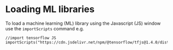 # Loading ML libraries

To load a machine learning (ML) library using the Javascript (JS) window use the `importScripts` command e.g.

```
//import tensorflow JS
importScripts("https://cdn.jsdelivr.net/npm/@tensorflow/tfjs@1.4.0/dist/tf.min.js");
```